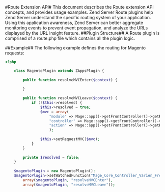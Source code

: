 #Route Extension API#
This document describes the Route extension API concepts, and provides usage examples.
Zend Server Route plugins help Zend Server understand the specific routing system of your application. Using this application awareness, Zend Server can better aggregate monitoring events to prevent event propagation, and analyze the URLs displayed by the URL Insight feature. 
##Plugin Structure##
A Route plugin is comprised of a route.php file which contains all the plugin logic. 



##Example##
The following example defines the routing for Magento requests:
```php
<?php

	class MagentoPlugin extends ZAppsPlugin {
		
		public function resolveMVCEnter($context) {
			
		}
		
		public function resolveMVCLeave($context) {
			if (!$this->resolved) {
				$this->resolved = true;	
				$mvc = array(					
					"module" => Mage::app()->getFrontController()->getRequest()->getModuleName(),
					"controller" => Mage::app()->getFrontController()->getRequest()->getControllerName(),
					"action" => Mage::app()->getFrontController()->getRequest()->getActionName()
					);
										
				$this->setRequestMVC($mvc);		
			}
		}		
		
		private $resolved = false;
	}
	
	$magentoPlugin = new MagentoPlugin();
	$magentoPlugin->setWatchedFunction("Mage_Core_Controller_Varien_Front::dispatch", 
		array($magentoPlugin, "resolveMVCEnter"), 
		array($magentoPlugin, "resolveMVCLeave"));
```
